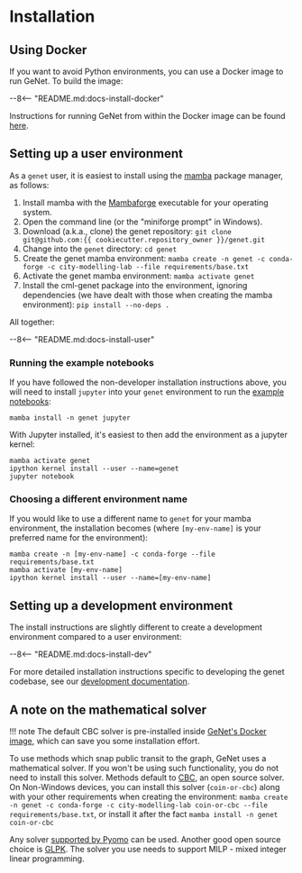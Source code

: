 
# Installation

## Using Docker

If you want to avoid Python environments, you can use a Docker image to run GeNet.
To build the image:

--8<-- "README.md:docs-install-docker"

Instructions for running GeNet from within the Docker image can be found [here](docker.md).

## Setting up a user environment

As a `genet` user, it is easiest to install using the [mamba](https://mamba.readthedocs.io/en/latest/index.html) package manager, as follows:

1. Install mamba with the [Mambaforge](https://github.com/conda-forge/miniforge#mambaforge) executable for your operating system.
1. Open the command line (or the "miniforge prompt" in Windows).
1. Download (a.k.a., clone) the genet repository: `git clone git@github.com:{{ cookiecutter.repository_owner }}/genet.git`
1. Change into the `genet` directory: `cd genet`
1. Create the genet mamba environment: `mamba create -n genet -c conda-forge -c city-modelling-lab --file requirements/base.txt`
1. Activate the genet mamba environment: `mamba activate genet`
1. Install the cml-genet package into the environment, ignoring dependencies (we have dealt with those when creating the mamba environment): `pip install --no-deps .`

All together:

--8<-- "README.md:docs-install-user"

### Running the example notebooks

If you have followed the non-developer installation instructions above, you will need to install `jupyter` into your `genet` environment to run the [example notebooks](https://github.com/arup-group/genet/tree/main/examples):

``` shell
mamba install -n genet jupyter
```

With Jupyter installed, it's easiest to then add the environment as a jupyter kernel:

``` shell
mamba activate genet
ipython kernel install --user --name=genet
jupyter notebook
```

### Choosing a different environment name

If you would like to use a different name to `genet` for your mamba environment, the installation becomes (where `[my-env-name]` is your preferred name for the environment):

``` shell
mamba create -n [my-env-name] -c conda-forge --file requirements/base.txt
mamba activate [my-env-name]
ipython kernel install --user --name=[my-env-name]
```

## Setting up a development environment

The install instructions are slightly different to create a development environment compared to a user environment:

--8<-- "README.md:docs-install-dev"

For more detailed installation instructions specific to developing the genet codebase, see our [development documentation](contributing.md#setting-up-a-development-environment).

## A note on the mathematical solver

!!! note
    The default CBC solver is pre-installed inside [GeNet's Docker image](#using-docker), which can save you some installation effort.

To use methods which snap public transit to the graph, GeNet uses a mathematical solver.
If you won't be using such functionality, you do not need to install this solver.
Methods default to [CBC](https://projects.coin-or.org/Cbc), an open source solver.
On Non-Windows devices, you can install this solver (`coin-or-cbc`) along with your other requirements when creating the environment: `mamba create -n genet -c conda-forge -c city-modelling-lab coin-or-cbc --file requirements/base.txt`,
or install it after the fact `mamba install -n genet coin-or-cbc`

Any solver [supported by Pyomo](https://pyomo.readthedocs.io/en/stable/solving_pyomo_models.html#supported-solvers) can be used.
Another good open source choice is [GLPK](https://www.gnu.org/software/glpk/).
The solver you use needs to support MILP - mixed integer linear programming.
